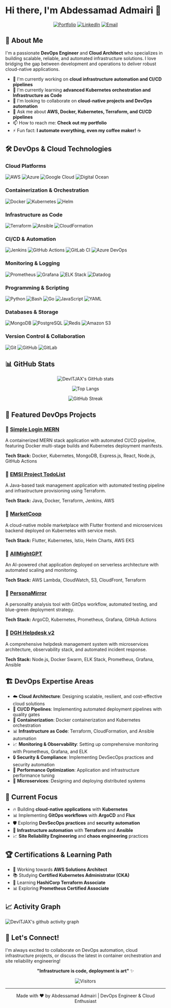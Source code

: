 # Hi there, I'm Abdessamad Admairi 👋

<div align="center">
  
[![Portfolio](https://img.shields.io/badge/Portfolio-FF5722?style=for-the-badge&logo=todoist&logoColor=white)](https://www.abdessamadadmairi.me/)
[![LinkedIn](https://img.shields.io/badge/LinkedIn-0077B5?style=for-the-badge&logo=linkedin&logoColor=white)](https://linkedin.com/in/yourprofile)
[![Email](https://img.shields.io/badge/Email-D14836?style=for-the-badge&logo=gmail&logoColor=white)](mailto:your.email@example.com)

</div>

## 🚀 About Me

I'm a passionate **DevOps Engineer** and **Cloud Architect** who specializes in building scalable, reliable, and automated infrastructure solutions. I love bridging the gap between development and operations to deliver robust cloud-native applications.

- 🔭 I'm currently working on **cloud infrastructure automation and CI/CD pipelines**
- 🌱 I'm currently learning **advanced Kubernetes orchestration and Infrastructure as Code**
- 👯 I'm looking to collaborate on **cloud-native projects and DevOps automation**
- 💬 Ask me about **AWS, Docker, Kubernetes, Terraform, and CI/CD pipelines**
- 📫 How to reach me: **Check out my portfolio**
- ⚡ Fun fact: **I automate everything, even my coffee maker!** ☕

## 🛠️ DevOps & Cloud Technologies

### Cloud Platforms
![AWS](https://img.shields.io/badge/Amazon_AWS-FF9900?style=for-the-badge&logo=amazonaws&logoColor=white)
![Azure](https://img.shields.io/badge/Microsoft_Azure-0089D0?style=for-the-badge&logo=microsoft-azure&logoColor=white)
![Google Cloud](https://img.shields.io/badge/Google_Cloud-4285F4?style=for-the-badge&logo=google-cloud&logoColor=white)
![Digital Ocean](https://img.shields.io/badge/Digital_Ocean-0080FF?style=for-the-badge&logo=digitalocean&logoColor=white)

### Containerization & Orchestration
![Docker](https://img.shields.io/badge/Docker-2CA5E0?style=for-the-badge&logo=docker&logoColor=white)
![Kubernetes](https://img.shields.io/badge/kubernetes-326ce5.svg?&style=for-the-badge&logo=kubernetes&logoColor=white)
![Helm](https://img.shields.io/badge/Helm-0F1689?style=for-the-badge&logo=Helm&labelColor=0F1689)

### Infrastructure as Code
![Terraform](https://img.shields.io/badge/Terraform-7B42BC?style=for-the-badge&logo=terraform&logoColor=white)
![Ansible](https://img.shields.io/badge/Ansible-000000?style=for-the-badge&logo=ansible&logoColor=white)
![CloudFormation](https://img.shields.io/badge/AWS_CloudFormation-FF9900?style=for-the-badge&logo=amazonaws&logoColor=white)

### CI/CD & Automation
![Jenkins](https://img.shields.io/badge/Jenkins-D24939?style=for-the-badge&logo=Jenkins&logoColor=white)
![GitHub Actions](https://img.shields.io/badge/GitHub_Actions-2088FF?style=for-the-badge&logo=github-actions&logoColor=white)
![GitLab CI](https://img.shields.io/badge/GitLab_CI-330F63?style=for-the-badge&logo=gitlab&logoColor=white)
![Azure DevOps](https://img.shields.io/badge/Azure_DevOps-0078D7?style=for-the-badge&logo=azure-devops&logoColor=white)

### Monitoring & Logging
![Prometheus](https://img.shields.io/badge/Prometheus-000000?style=for-the-badge&logo=prometheus&labelColor=000000)
![Grafana](https://img.shields.io/badge/Grafana-F2F4F9?style=for-the-badge&logo=grafana&logoColor=orange&labelColor=F2F4F9)
![ELK Stack](https://img.shields.io/badge/Elastic_Search-005571?style=for-the-badge&logo=elasticsearch&logoColor=white)
![Datadog](https://img.shields.io/badge/Datadog-632CA6?style=for-the-badge&logo=datadog&logoColor=white)

### Programming & Scripting
![Python](https://img.shields.io/badge/Python-FFD43B?style=for-the-badge&logo=python&logoColor=blue)
![Bash](https://img.shields.io/badge/Shell_Script-121011?style=for-the-badge&logo=gnu-bash&logoColor=white)
![Go](https://img.shields.io/badge/Go-00ADD8?style=for-the-badge&logo=go&logoColor=white)
![JavaScript](https://img.shields.io/badge/JavaScript-F7DF1E?style=for-the-badge&logo=javascript&logoColor=black)
![YAML](https://img.shields.io/badge/YAML-CB171E?style=for-the-badge&logo=yaml&logoColor=white)

### Databases & Storage
![MongoDB](https://img.shields.io/badge/MongoDB-4EA94B?style=for-the-badge&logo=mongodb&logoColor=white)
![PostgreSQL](https://img.shields.io/badge/PostgreSQL-316192?style=for-the-badge&logo=postgresql&logoColor=white)
![Redis](https://img.shields.io/badge/Redis-DC382D?style=for-the-badge&logo=redis&logoColor=white)
![Amazon S3](https://img.shields.io/badge/Amazon_S3-569A31?style=for-the-badge&logo=amazon-s3&logoColor=white)

### Version Control & Collaboration
![Git](https://img.shields.io/badge/Git-F05032?style=for-the-badge&logo=git&logoColor=white)
![GitHub](https://img.shields.io/badge/GitHub-100000?style=for-the-badge&logo=github&logoColor=white)
![GitLab](https://img.shields.io/badge/GitLab-330F63?style=for-the-badge&logo=gitlab&logoColor=white)

## 📊 GitHub Stats

<div align="center">
  
![DevITJAX's GitHub stats](https://github-readme-stats.vercel.app/api?username=DevITJAX&show_icons=true&theme=radical)

![Top Langs](https://github-readme-stats.vercel.app/api/top-langs/?username=DevITJAX&layout=compact&theme=radical)

![GitHub Streak](https://streak-stats.demolab.com/?user=DevITJAX&theme=radical)

</div>

## 🎯 Featured DevOps Projects

### 🔐 [Simple Login MERN](https://github.com/DevITJAX/Simple_Login_MERN)
A containerized MERN stack application with automated CI/CD pipeline, featuring Docker multi-stage builds and Kubernetes deployment manifests.

**Tech Stack:** Docker, Kubernetes, MongoDB, Express.js, React, Node.js, GitHub Actions

### 📝 [EMSI Project TodoList](https://github.com/DevITJAX/EMSIProject_TODOLIST)
A Java-based task management application with automated testing pipeline and infrastructure provisioning using Terraform.

**Tech Stack:** Java, Docker, Terraform, Jenkins, AWS

### 🛒 [MarketCoop](https://github.com/DevITJAX/MarketCoop)
A cloud-native mobile marketplace with Flutter frontend and microservices backend deployed on Kubernetes with service mesh.

**Tech Stack:** Flutter, Kubernetes, Istio, Helm Charts, AWS EKS

### 🤖 [AllMightGPT](https://github.com/DevITJAX/AllMightGPT)
An AI-powered chat application deployed on serverless architecture with automated scaling and monitoring.

**Tech Stack:** AWS Lambda, CloudWatch, S3, CloudFront, Terraform

### 👤 [PersonaMirror](https://github.com/DevITJAX/PersonaMirror)
A personality analysis tool with GitOps workflow, automated testing, and blue-green deployment strategy.

**Tech Stack:** ArgoCD, Kubernetes, Prometheus, Grafana, GitHub Actions

### 🎫 [DGH Helpdesk v2](https://github.com/DevITJAX/dgh-helpdesk-v2)
A comprehensive helpdesk management system with microservices architecture, observability stack, and automated incident response.

**Tech Stack:** Node.js, Docker Swarm, ELK Stack, Prometheus, Grafana, Ansible

## 🏗️ DevOps Expertise Areas

- ☁️ **Cloud Architecture**: Designing scalable, resilient, and cost-effective cloud solutions
- 🔄 **CI/CD Pipelines**: Implementing automated deployment pipelines with quality gates
- 🐳 **Containerization**: Docker containerization and Kubernetes orchestration
- 📊 **Infrastructure as Code**: Terraform, CloudFormation, and Ansible automation
- 📈 **Monitoring & Observability**: Setting up comprehensive monitoring with Prometheus, Grafana, and ELK
- 🔒 **Security & Compliance**: Implementing DevSecOps practices and security automation
- 🚀 **Performance Optimization**: Application and infrastructure performance tuning
- 📱 **Microservices**: Designing and deploying distributed systems

## 🌟 Current Focus

- 🔥 Building **cloud-native applications** with **Kubernetes**
- 📊 Implementing **GitOps workflows** with **ArgoCD** and **Flux**
- 🛡️ Exploring **DevSecOps practices** and **security automation**
- 🤖 **Infrastructure automation** with **Terraform** and **Ansible**
- 📈 **Site Reliability Engineering** and **chaos engineering** practices

## 🏆 Certifications & Learning Path

- 🎯 Working towards **AWS Solutions Architect**
- 📚 Studying **Certified Kubernetes Administrator (CKA)**
- 🔧 Learning **HashiCorp Terraform Associate**
- 📊 Exploring **Prometheus Certified Associate**

## 📈 Activity Graph

![DevITJAX's github activity graph](https://github-readme-activity-graph.vercel.app/graph?username=DevITJAX&theme=react-dark)

## 🌟 Let's Connect!

I'm always excited to collaborate on DevOps automation, cloud infrastructure projects, or discuss the latest in container orchestration and site reliability engineering!

<div align="center">

**"Infrastructure is code, deployment is art"** ✨

![Visitors](https://api.visitorbadge.io/api/visitors?path=DevITJAX&countColor=%23263759&style=flat)

</div>

---
<div align="center">
Made with ❤️ by Abdessamad Admairi | DevOps Engineer & Cloud Enthusiast
</div>
